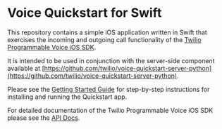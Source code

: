 Voice Quickstart for Swift
===

This repository contains a simple iOS application written in Swift that exercises the incoming and outgoing call functionality of the [Twilio Programmable Voice iOS SDK](https://www.twilio.com/docs/api/voice-sdk).

It is intended to be used in conjunction with the server-side component available at [https://github.com/twilio/voice-quickstart-server-python](https://github.com/twilio/voice-quickstart-server-python).

Please see the [Getting Started Guide](https://www.twilio.com/docs/api/voice-sdk/ios/getting-started) for step-by-step instructions for installing and running the Quickstart app.

For detailed documentation of the Twilio Programmable Voice iOS SDK please see the [API Docs](https://media.twiliocdn.com/sdk/ios/voice/latest/docs).
